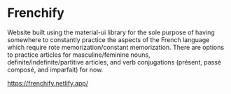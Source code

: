 # Frenchify

Website built using the material-ui library for the sole purpose of having somewhere to constantly practice the aspects of the French language which require rote memorization/constant memorization. There are options to practice articles for masculine/feminine nouns, definite/indefinite/partitive articles, and verb conjugations (présent, passé composé, and imparfait) for now. 

https://frenchify.netlify.app/
